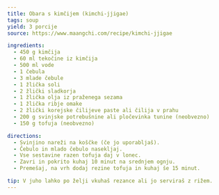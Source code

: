 ```yaml
---
title: Obara s kimčijem (kimchi-jjigae)
tags: soup
yield: 3 porcije
source: https://www.maangchi.com/recipe/kimchi-jjigae

ingredients:
  - 450 g kimčija
  - 60 ml tekočine iz kimčija
  - 500 ml vode
  - 1 čebula
  - 3 mlade čebule
  - 1 žlička soli
  - 2 žlički sladkorja
  - 1 žlička olja iz praženega sezama
  - 1 žlička ribje omake
  - 2 žlički korejske čilijeve paste ali čilija v prahu
  - 200 g svinjske potrebušnine ali pločevinka tunine (neobvezno)
  - 150 g tofuja (neobvezno)

directions:
  - Svinjino nareži na koščke (če jo uporabljaš).
  - Čebulo in mlado čebulo nasekljaj.
  - Vse sestavine razen tofuja daj v lonec.
  - Zavri in pokrito kuhaj 10 minut na srednjem ognju.
  - Premešaj, na vrh dodaj rezine tofuja in kuhaj še 15 minut.

tip: V juho lahko po želji vkuhaš rezance ali jo serviraš z rižem.
---
```


<Recipe :data="$frontmatter" />

